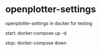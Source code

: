 # openplotter-settings
openplotter-settings in docker for testing

start: docker-compose up -d

stop: docker-compose down
